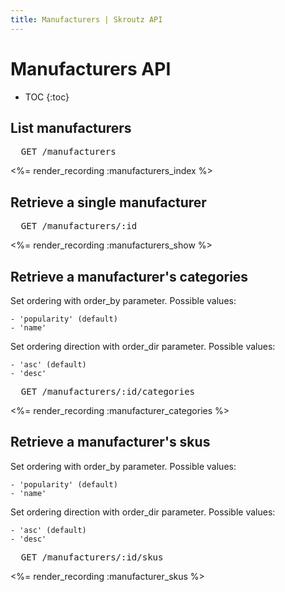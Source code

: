 ```yaml
---
title: Manufacturers | Skroutz API
---
```


# Manufacturers API

* TOC
{:toc}

## List manufacturers

<pre class="terminal">
  GET /manufacturers
</pre>

<%= render_recording :manufacturers_index %>

## Retrieve a single manufacturer

<pre class="terminal">
  GET /manufacturers/:id
</pre>

<%= render_recording :manufacturers_show %>

## Retrieve a manufacturer's categories

Set ordering with order_by parameter. Possible values:

    - 'popularity' (default)
    - 'name'

Set ordering direction with order_dir parameter. Possible values:

    - 'asc' (default)
    - 'desc'

<pre class="terminal">
  GET /manufacturers/:id/categories
</pre>

<%= render_recording :manufacturer_categories %>

## Retrieve a manufacturer's skus

Set ordering with order_by parameter. Possible values:

    - 'popularity' (default)
    - 'name'

Set ordering direction with order_dir parameter. Possible values:

    - 'asc' (default)
    - 'desc'

<pre class="terminal">
  GET /manufacturers/:id/skus
</pre>

<%= render_recording :manufacturer_skus %>
